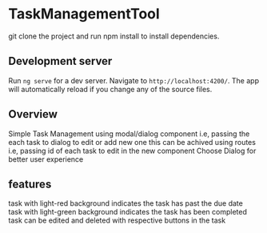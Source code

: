 # TaskManagementTool

git clone the project and run npm install to install dependencies.

## Development server

Run `ng serve` for a dev server. Navigate to `http://localhost:4200/`. The app will automatically reload if you change any of the source files.

## Overview

Simple Task Management using modal/dialog component i.e, passing the each task to dialog to edit or add new one
this can be achived using routes i.e, passing id of each task to edit in the new component
Choose Dialog for better user experience

## features
task with light-red background indicates the task has past the due date   
task with light-green background indicates the task has been completed  
task can be edited and deleted with respective buttons in the task

